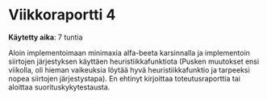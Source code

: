 # Viikkoraportti 4

**Käytetty aika**: 7 tuntia

Aloin implementoimaan minimaxia alfa-beeta karsinnalla ja implementoin siirtojen järjestyksen käyttäen heuristiikkafunktiota (Pusken muutokset ensi viikolla, oli hieman vaikeuksia löytää hyvä heuristiikkafunktio ja tarpeeksi nopea siirtojen järjestystapa). En ehtinyt kirjoittaa toteutusraporttia tai aloittaa suorituskykytestausta.

